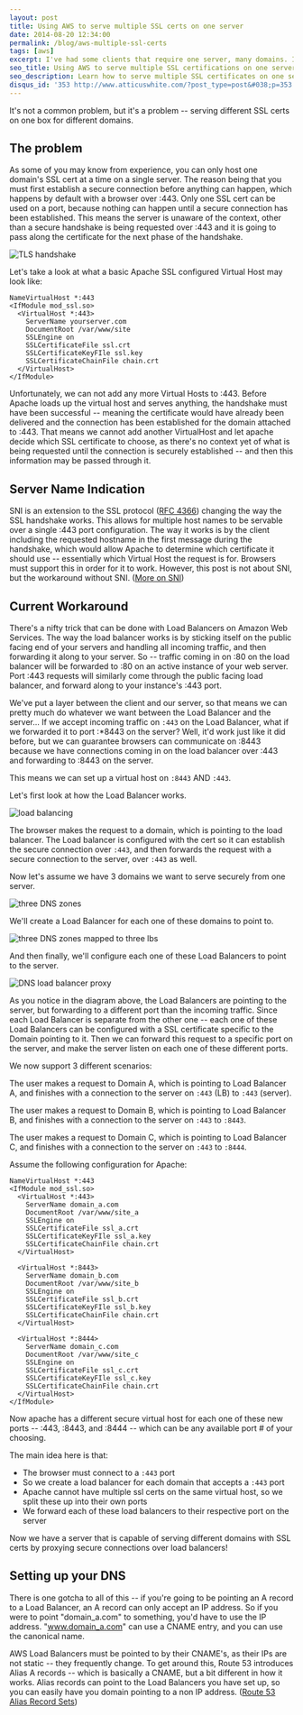 ```yaml
---
layout: post
title: Using AWS to serve multiple SSL certs on one server
date: 2014-08-20 12:34:00
permalink: /blog/aws-multiple-ssl-certs
tags: [aws]
excerpt: I've had some clients that require one server, many domains. I'm sure this may sound familiar. But what happens when this one box must serve multiple domains with SSL? You can't simply serve two different domain names over :443, as the connection must be established before the virtual host can be looked up, so we have a bit of a race condition. Using Load Balancers as proxies can solve this for us.
seo_title: Using AWS to serve multiple SSL certifications on one server
seo_description: Learn how to serve multiple SSL certificates on one server with Amazon Web Services (AWS) by utilizing Load Balancers and Apache configurations
disqus_id: '353 http://www.atticuswhite.com/?post_type=post&#038;p=353'
---
```


It's not a common problem, but it's a problem -- serving different SSL certs on one box for different domains.

## The problem
As some of you may know from experience, you can only host one domain's SSL cert at a time on a single server. The reason being that you must first establish a secure connection before anything can happen, which happens by default with a browser over :443. Only one SSL cert can be used on a port, because nothing can happen until a secure connection has been established. This means the server is unaware of the context, other than a secure handshake is being requested over :443 and it is going to pass along the certificate for the next phase of the handshake.

<img src="/dist/images/blog/aws-multiple-ssl-certs/tls-handshake.png" alt="TLS handshake" />

Let's take a look at what a basic Apache SSL configured Virtual Host may look like:

```
NameVirtualHost *:443
<IfModule mod_ssl.so>
  <VirtualHost *:443>
    ServerName yourserver.com
    DocumentRoot /var/www/site
    SSLEngine on
    SSLCertificateFile ssl.crt
    SSLCertificateKeyFIle ssl.key
    SSLCertificateChainFile chain.crt
  </VirtualHost>
</IfModule>
```

Unfortunately, we can not add any more Virtual Hosts to :443. Before Apache loads up the virtual host and serves anything, the handshake must have been successful -- meaning the certificate would have already been delivered and the connection has been established for the domain attached to :443. That means we cannot add another VirtualHost and let apache decide which SSL certificate to choose, as there's no context yet of what is being requested until the connection is securely established -- and then this information may be passed through it.

## Server Name Indication
SNI is an extension to the SSL protocol (<a href="http://www.ietf.org/rfc/rfc4366.txt" target="_blank">RFC 4366</a>) changing the way the SSL handshake works. This allows for multiple host names to be servable over a single :443 port configuration. The way it works is by the client including the requested hostname in the first message during the handshake, which would allow Apache to determine which certificate it should use -- essentially which Virtual Host the request is for. Browsers must support this in order for it to work. However, this post is not about SNI, but the workaround without SNI. (<a href="http://en.wikipedia.org/wiki/Server_Name_Indication" target="_blank">More on SNI</a>)

## Current Workaround
There's a nifty trick that can be done with Load Balancers on Amazon Web Services. The way the load balancer works is by sticking itself on the public facing end of your servers and handling all incoming traffic, and then forwarding it along to your server. So -- traffic coming in on :80 on the load balancer will be forwarded to :80 on an active instance of your web server. Port :443 requests will similarly come through the public facing load balancer, and forward along to your instance's :443 port.

We've put a layer between the client and our server, so that means we can pretty much do whatever we want between the Load Balancer and the server... If we accept incoming traffic on `:443` on the Load Balancer, what if we forwarded it to port :*8443 on the server? Well, it'd work just like it did before, but we can guarantee browsers can communicate on :8443 because we have connections coming in on the load balancer over :443 and forwarding to :8443 on the server.

This means we can set up a virtual host on `:8443` AND `:443`.

Let's first look at how the Load Balancer works.

<img src="/dist/images/blog/aws-multiple-ssl-certs/load-balancer.jpg" alt="load balancing" />

The browser makes the request to a domain, which is pointing to the load balancer. The Load balancer is configured with the cert so it can establish the secure connection over `:443`, and then forwards the request with a secure connection to the server, over `:443` as well.

Now let's assume we have 3 domains we want to serve securely from one server.

<img src="/dist/images/blog/aws-multiple-ssl-certs/dns-zones.jpg" alt="three DNS zones" />

We'll create a Load Balancer for each one of these domains to point to.

<img src="/dist/images/blog/aws-multiple-ssl-certs/dns-zones-lbs.jpg" alt="three DNS zones mapped to three lbs" />

And then finally, we'll configure each one of these Load Balancers to point to the server.

<img src="/dist/images/blog/aws-multiple-ssl-certs/dns-lb-proxy.jpg" alt="DNS load balancer proxy" />

As you notice in the diagram above, the Load Balancers are pointing to the server, but forwarding to a different port than the incoming traffic. Since each Load Balancer is separate from the other one -- each one of these Load Balancers can be configured with a SSL certificate specific to the Domain pointing to it. Then we can forward this request to a specific port on the server, and make the server listen on each one of these different ports.

We now support 3 different scenarios:

The user makes a request to Domain A, which is pointing to Load Balancer A, and finishes with a connection to the server on `:443` (LB) to `:443` (server).

The user makes a request to Domain B, which is pointing to Load Balancer B, and finishes with a connection to the server on `:443` to `:8443`.

The user makes a request to Domain C, which is pointing to Load Balancer C, and finishes with a connection to the server on `:443` to `:8444`.

Assume the following configuration for Apache:

```
NameVirtualHost *:443
<IfModule mod_ssl.so>
  <VirtualHost *:443>
    ServerName domain_a.com
    DocumentRoot /var/www/site_a
    SSLEngine on
    SSLCertificateFile ssl_a.crt
    SSLCertificateKeyFIle ssl_a.key
    SSLCertificateChainFile chain.crt
  </VirtualHost>

  <VirtualHost *:8443>
    ServerName domain_b.com
    DocumentRoot /var/www/site_b
    SSLEngine on
    SSLCertificateFile ssl_b.crt
    SSLCertificateKeyFIle ssl_b.key
    SSLCertificateChainFile chain.crt
  </VirtualHost>

  <VirtualHost *:8444>
    ServerName domain_c.com
    DocumentRoot /var/www/site_c
    SSLEngine on
    SSLCertificateFile ssl_c.crt
    SSLCertificateKeyFIle ssl_c.key
    SSLCertificateChainFile chain.crt
  </VirtualHost>
</IfModule>
```

Now apache has a different secure virtual host for each one of these new ports -- :443, :8443, and :8444 -- which can be any available port # of your choosing.

The main idea here is that:

- The browser must connect to a `:443` port
- So we create a load balancer for each domain that accepts a `:443` port
- Apache cannot have multiple ssl certs on the same virtual host, so we split these up into their own ports
- We forward each of these load balancers to their respective port on the server

Now we have a server that is capable of serving different domains with SSL certs by proxying secure connections over load balancers!

## Setting up your DNS
There is one gotcha to all of this -- if you're going to be pointing an A record to a Load Balancer, an A record can only accept an IP address. So if you were to point "domain_a.com" to something, you'd have to use the IP address. "www.domain_a.com" can use a CNAME entry, and you can use the canonical name.

AWS Load Balancers must be pointed to by their CNAME's, as their IPs are not static -- they frequently change. To get around this, Route 53 introduces Alias A records -- which is basically a CNAME, but a bit different in how it works. Alias records can point to the Load Balancers you have set up, so you can easily have you domain pointing to a non IP address. (<a href="http://docs.aws.amazon.com/Route53/latest/DeveloperGuide/resource-record-sets-choosing-alias-non-alias.html" target="_blank">Route 53 Alias Record Sets</a>)
